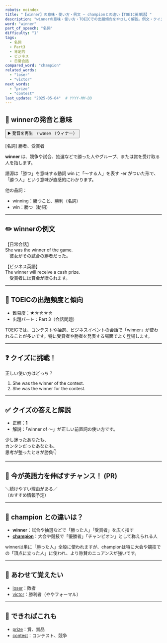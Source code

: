 ```yaml
---
robots: noindex
title: "【winner】の意味・使い方・例文 ― championとの違い【TOEIC英単語】"
description: "winnerの意味・使い方・TOEICでの出題傾向をやさしく解説。例文・クイズ付きでchampionとの違いもわかりやすく学べます。"
word: "winner"
part_of_speech: "名詞"
difficulty: "1"
tags:
  - 名詞
  - Part3
  - 肯定的
  - ビジネス
  - 日常会話
compared_word: "champion"
related_words:
  - "loser"
  - "victor"
next_words:
  - "prize"
  - "contest"
last_update: "2025-05-04"  # YYYY-MM-DD
---
```


## 🔰 winnerの発音と意味

<button class="play-audio" onclick="playTTS('winner')">
  <span class="play-audio-main">
    ▶️ 発音を再生　/ˈwɪnər/
  </span>
  <span class="play-audio-sub">
    （ウィナー）
  </span>
</button>

[名詞] 勝者、受賞者

**winner** は、競争や試合、抽選などで勝った人やグループ、または賞を受け取る人を指します。

語源は「勝つ」を意味する動詞 win に「～する人」を表す -er がついた形で、「勝つ人」という意味が直感的にわかります。

他の品詞：  
- winning：勝つこと、勝利（名詞）  
- win：勝つ（動詞）

---

## ✏️ winnerの例文

【日常会話】  
She was the winner of the game.  
　彼女がその試合の勝者だった。

【ビジネス英語】  
The winner will receive a cash prize.  
　受賞者には賞金が贈られます。

---

## 🎯 TOEICの出題頻度と傾向

- 難易度：★☆☆☆☆
- 出題パート：Part 3（会話問題）

TOEICでは、コンテストや抽選、ビジネスイベントの会話で「winner」が使われることが多いです。特に受賞者や勝者を発表する場面でよく登場します。

---

## ❓ クイズに挑戦！

正しい使い方はどっち？

1. She was the winner of the contest.  
2. She was the winner for the contest.

---

## ✅ クイズの答えと解説

- 正解：**1**
- 解説：「winner of ～」が正しい前置詞の使い方です。

少し迷ったあなたも、  
カンタンだったあなたも、  
思考が整ったときが勝負👇️

---

## 🚀 今が英語力を伸ばすチャンス！ (PR)

<div class="info-center">
＼続けやすい理由がある／<br>  
（おすすめ情報予定）
</div>

---

## 🤔  champion との違いは？

- **winner**：試合や抽選などで「勝った人」「受賞者」を広く指す
- **[champion](/champion)**：大会や競技で「優勝者」「チャンピオン」として称えられる人

winnerは単に「勝った人」全般に使われますが、championは特に大会や競技での「頂点に立った人」に使われ、より称賛のニュアンスが強いです。

---

## 🧩 あわせて覚えたい

- [loser](/loser)：敗者
- [victor](/victor)：勝利者（ややフォーマル）

---

## 📖 できればこれも

- [prize](/prize)：賞、賞品
- [contest](/contest)：コンテスト、競争

<!-- cvid: aid33_bid49 -->
